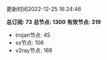 更新时间2022-12-25 16:24:46

**总订阅: 73**
**总节点: 1300**
**有效节点: 319**
- trojan节点: 45
- ss节点: 106
- v2ray节点: 168
